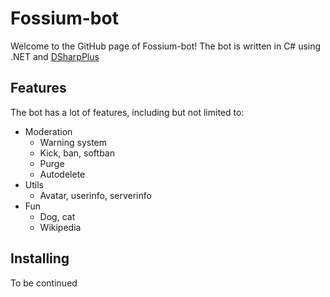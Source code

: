 # Fossium-bot
Welcome to the GitHub page of Fossium-bot!
The bot is written in C# using .NET and [DSharpPlus](https://dsharpplus.github.io)

## Features
The bot has a lot of features, including but not limited to:
- Moderation
  - Warning system
  - Kick, ban, softban
  - Purge
  - Autodelete
- Utils
  - Avatar, userinfo, serverinfo
- Fun
  - Dog, cat
  - Wikipedia

## Installing
To be continued
